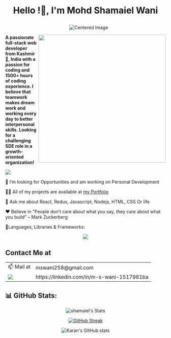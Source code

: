 # **<p align="center">Hello <devlopers/>!👋, I'm Mohd Shamaiel Wani</p>**
<p align="center">
  <img src="https://i.gifer.com/bJk.gif" alt="Centered Image" style="margin-left: 20px;">
</p>

<img align="right" width="400" src="https://media.tenor.com/NOYF3f82b_gAAAAC/programmer.gif"/>



**A passionate full-stack web developer from Kashmir🍁, India with a passion for coding and 1500+ hours of coding experience. I believe that teamwork makes dream work and working every day to better interpersonal skills. Looking for a challenging SDE role in a growth-oriented organization!**

![](https://komarev.com/ghpvc/?username=shamaiel&label=Profile%20views&color=0e75b6&style=flat)


🌱 I’m looking for Opportunities and am working on Personal Development

👨‍💻 All of my projects are available at [my Portfolio](https://shamaiel.github.io/)

💬 Ask me about React, Redux, Javascript, Nodejs, HTML, CSS Or life

 :heart: Believe in "People don’t care about what you say, they care about what you build" – Mark Zuckerberg

🧩Languages, Libraries & Frameworks:
<p align="center">
  <a href="https://skillicons.dev">
    <img src="https://skillicons.dev/icons?i=react,js,html,css,redux,tailwind,python,java,git" />
  </a>
</p>

## Contact Me at 

<table>
  <tr>
   <td>📫 Mail at</td>
   <td>mswani258@gmail.com</td>
   </tr>
  <tr>
    <td valign="end"><a target="_blank" href="https://linkedin.com/in/m-s-wani-1517981ba"><img src="https://img.shields.io/badge/LinkedIn-0077B5?style=for-the-badge&logo=linkedin&logoColor=white" /></a></td>
    <td valign="center">https://linkedin.com/in/m-s-wani-1517981ba</td>
  </tr>
</table>

## 📊 **GitHub Stats**:

<div align="center">

![shamaiel's Stats](https://github-readme-stats.vercel.app/api/top-langs?username=shamaiel&show_icons=true&locale=en&layout=compact)


[![GitHub Streak](https://github-readme-streak-stats.herokuapp.com?user=shamaiel&border_radius=4.7&background=45%2CC8EB2B%2CEB5454)](https://git.io/streak-stats)

  
![Karan's GitHub stats](https://github-readme-stats.vercel.app/api?username=shamaiel&show_icons=true&theme=radical)

</div>
